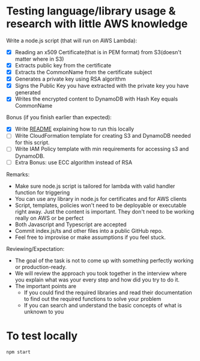 # Testing language/library usage & research with little AWS knowledge

Write a node.js script (that will run on AWS Lambda):

- [x] Reading an x509 Certificate(that is in PEM format) from S3(doesn't matter where in S3)
- [x] Extracts public key from the certificate
- [x] Extracts the CommonName from the certificate subject
- [x] Generates a private key using RSA algorithm
- [x] Signs the Public Key you have extracted with the private key you have generated
- [x] Writes the encrypted content to DynamoDB with Hash Key equals CommonName

Bonus (if you finish earlier than expected):

- [x] Write [README](http://readme.md/) explaining how to run this locally
- [ ] Write CloudFormation template for creating S3 and DynamoDB needed for this script.
- [ ] Write IAM Policy template with min requirements for accessing s3 and DynamoDB.
- [ ] Extra Bonus: use ECC algorithm instead of RSA

Remarks:

- Make sure node.js script is tailored for lambda with valid handler function for triggering
- You can use any library in node.js for certificates and for AWS clients
- Script, templates, policies won't need to be deployable or executable right away. Just the content is important. They don't need to be working really on AWS or be perfect
- Both Javascript and Typescript are accepted
- Commit index.js/ts and other files into a public GitHub repo.
- Feel free to improvise or make assumptions if you feel stuck.

Reviewing/Expectation:

- The goal of the task is not to come up with something perfectly working or production-ready.
- We will review the approach you took together in the interview where you explain what was your every step and how did you try to do it.
- The important points are
  - If you could find the required libraries and read their documentation to find out the required functions to solve your problem
  - If you can search and understand the basic concepts of what is unknown to you

# To test locally

```sh
npm start
```
